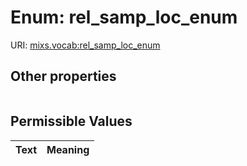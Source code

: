 
# Enum: rel_samp_loc_enum




URI: [mixs.vocab:rel_samp_loc_enum](https://w3id.org/mixs/vocab/rel_samp_loc_enum)


## Other properties

|  |  |  |
| --- | --- | --- |

## Permissible Values

| Text | Meaning |
| :--- | --------: |

